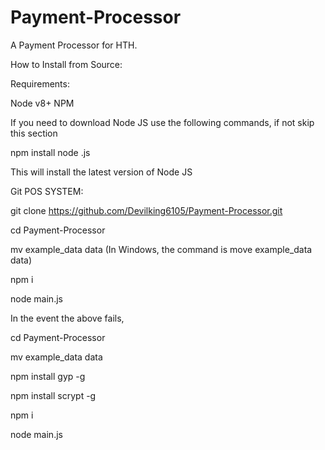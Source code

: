 # Payment-Processor 
A Payment Processor for HTH.

How to Install from Source:


Requirements:  



Node v8+
NPM  

If you need to download Node JS use the following commands, if not skip this section

npm install node
.js

This will install the latest version of Node JS



Git POS SYSTEM:
 

git clone https://github.com/Devilking6105/Payment-Processor.git 

cd Payment-Processor 

mv example_data data (In Windows, the command is move example_data data)

npm i

node main.js


In the event the above fails, 

cd Payment-Processor

mv example_data data

npm install gyp -g

npm install scrypt -g

npm i

node main.js

